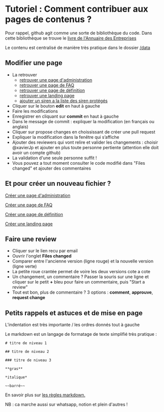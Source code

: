 # Tutoriel : Comment contribuer aux pages de contenus ?

Pour rappel, github agit comme une sorte de bibliothèque du code. Dans cette bibliothèque se trouve le [livre de l'Annuaire des Entreprises](https://github.com/annuaire-entreprises-data-gouv-fr/site)

Le contenu est centralisé de manière très pratique dans le dossier [/data](https://github.com/annuaire-entreprises-data-gouv-fr/site/tree/main/data)

## Modifier une page

- La retrouver
  - [retrouver une page d'administration](https://github.com/annuaire-entreprises-data-gouv-fr/site/tree/main/data/administrations)
  - [retrouver une page de FAQ](https://github.com/annuaire-entreprises-data-gouv-fr/site/tree/main/data/faq)
  - [retrouver une page de définition](https://github.com/annuaire-entreprises-data-gouv-fr/site/tree/main/data/definitions)
  - [retrouver une landing page](https://github.com/annuaire-entreprises-data-gouv-fr/site/tree/main/data/landing-page)
  - [ajouter un siren a la liste des siren protégés](https://github.com/annuaire-entreprises-data-gouv-fr/site/tree/main/public/protected-siren.txt)
- Cliquer sur le bouton **edit** en haut à gauche
- Faire les modifications
- Enregistrer en cliquant sur **commit** en haut à gauche
- Dans le message de commit : expliquer la modification (en français ou anglais)
- Cliquer sur propose changes en choississant de créer une pull request
- Expliquer la modification dans la fenêtre qui s’affiche
- Ajouter des reviewers qui vont relire et valider les changements : choisir @xavierJp et ajouter en plus toute personne pertiente (attention elle doit avoir un compte github)
- La validation d'une seule personne suffit !
- Vous pouvez a tout moment consulter le code modifié dans "Files changed" et ajouter des commentaires

## Et pour créer un nouveau fichier ?

[Créer une page d'administration](https://github.com/annuaire-entreprises-data-gouv-fr/site/new/main/data/administrations?filename=nouvelle-administration.md&value=slug%3A%20le%20nom%20du%20fichier%20sans%20le%20.yml%0Ashort%3A%20le%20sigle%20de%20l%27administration%20ex%20Insee%0Asite%3A%20le%20site%20officiel%0AlogoType%3A%20paysage%20%7C%20portrait%20selon%20le%20sens%20du%20logo%0Along%3A%20ex%20Institut%20national%20de%20la%20statistique%20et%20des%20%C3%A9tudes%20%C3%A9conomiques%20%28Insee%29%0Acontact%3A%20mail%20ou%20lien%0AapiMonitors%3A%20la%20liste%20des%20api%0A%20%20-%apiDocumentationLink%3A%20lien%20apigouv%20%28facultatif%29%0A%20%20%20%20apiSlug%3A%20un%20slug%20d%27api%20unique%0A%20%20%20%20apiName%3A%20le%20nom%0A%20%20%20%20id%3A%20l%27id%20du%20monitoring%0AdataSources%3A%20la%20liste%20des%20jdd%0A%20%20-%20label%3A%20nom%0A%20%20%20%20apiSlug%3A%20slug%20de%20l%27API%20qui%20donne%20acc%C3%A9s%20au%20jdd%20si%20il%20y%20en%20a%20une%0A%20%20%20%20datagouvLink%3A%20lien%20vers%20le%20jdd%20datagouv%20si%20il%20y%20en%20a%20un%0A%20%20%20%20keywords%3A%20liste%20des%20principales%20donn%C3%A9es%20a%20trouver%20dans%20le%20jdd%20s%C3%A9par%C3%A9es%20par%20une%20virgule%0Adescription%3A%20une%20description%20de%20l%27administration%2C%20sa%20mission%2C%20ses%20principales%20donn%C3%A9es)

[Créer une page de FAQ](https://github.com/annuaire-entreprises-data-gouv-fr/site/new/main/data/faq?filename=nouvelle-faq.md&value=administrations%3A%20la%20liste%20des%20administrations%20concern%C3%A9es%20%28pour%20connaitre%20la%20liste%20possible%20voir%20la%20liste%20des%20fichiers%20administrations%20dans%20https%3A%2F%2Fgithub.com%2Fetalab%2Fannuaire-entreprises-site%2Ftree%2Fmain%2Fdata%2Fadministration%29%0Atargets%3A%20la%20liste%20des%20cibles%20%C3%A0%20choisir%20parmi%20%3A%20agent%20%7C%20particulier%20%7C%20dirigeant%20%7C%20independant%0Atitle%3A%20titre%0Aseo%3A%20description%20et%20titre%20pour%20le%20SEO%0A%20%20description%3A%0A%20%20title%3A%20si%20pas%20de%20titre%20sp%C3%A9cifi%C3%A9%2C%20le%20titre%20principal%20sera%20utilis%C3%A9%0Abody%3A%20corps%20de%20texte%20%28markdown%29%0Acta%3A%0A%20%20label%3A%20libell%C3%A9%20du%20CTA%0A%20%20to%3A%20url%20%28externe%20%28https%3A%2F%2F%29%20ou%20interne%20en%20commencant%20par%20%2F%29%0Amore%3A%0A%20%20-%20label%3A%20libell%C3%A9%0A%20%20%20%20href%3A%20url)

[Créer une page de définition](https://github.com/annuaire-entreprises-data-gouv-fr/site/new/main/data/definitions?filename=nouvelle-definition.md&value=administrations%3A%20la%20liste%20des%20administrations%20concern%C3%A9es%20%28pour%20connaitre%20la%20liste%20possible%20voir%20la%20liste%20des%20fichiers%20administrations%20dans%20https%3A%2F%2Fgithub.com%2Fetalab%2Fannuaire-entreprises-site%2Ftree%2Fmain%2Fdata%2Fadministration%29%0Atargets%3A%20la%20liste%20des%20cibles%20%C3%A0%20choisir%20parmi%20%3A%20agent%20%7C%20particulier%20%7C%20dirigeant%20%7C%20independant%0Atitle%3A%20titre%0Aseo%3A%20description%20et%20titre%20pour%20le%20SEO%0A%20%20description%3A%0A%20%20title%3A%20si%20pas%20de%20titre%20sp%C3%A9cifi%C3%A9%2C%20le%20titre%20principal%20sera%20utilis%C3%A9%0Abody%3A%20corps%20de%20texte%20%28markdown%29%0Acta%3A%0A%20%20label%3A%20libell%C3%A9%20du%20CTA%0A%20%20to%3A%20url%20%28externe%20%28https%3A%2F%2F%29%20ou%20interne%20en%20commencant%20par%20%2F%29%0Amore%3A%0A%20%20-%20label%3A%20libell%C3%A9%0A%20%20%20%20href%3A%20url)

[Créer une landing page](https://github.com/annuaire-entreprises-data-gouv-fr/site/new/main/data/landing-pages?filename=nouvelle-landing-page.md&value=slug%3A%20ici%20mettre%20le%20nom%20du%20fichier%0Atitle%3A%20titre%20de%20la%20page%0Adescription%3A%20sous-titre%0AfooterLabel%3A%20libell%C3%A9%20dans%20le%20footer%0Apublished%3A%20true%20ou%20false%2C%20si%20a%20false%20la%20page%20n%27est%20pas%20visible%20dans%20le%20footer%0Afilter%3A%20%23%20demander%20de%20l%27aide%20des%20d%C3%A9veloppeurs%0Aseo%3A%0A%20%20title%3A%20titre%20SEO%0A%20%20description%3A%20description%20SEO%0Areassurance%3A%0A%20%20-%20title%3A%20titre%20bloc%201%0A%20%20%20%20body%3A%20corps%20bloc%201%0A%20%20-%20title%3A%20titre%20bloc%202%0A%20%20%20%20body%3A%20body%20block%202%0A%20%20-%20title%3A%20titre%20bloc%203%0A%20%20%20%20body%3A%20body%20block%203%0Adatasources%3A%20la%20liste%20des%20administrations%20concern%C3%A9es%20%28pour%20connaitre%20la%20liste%20possible%20voir%20la%20liste%20des%20fichiers%20administrations%20dans%20https%3A%2F%2Fgithub.com%2Fetalab%2Fannuaire-entreprises-site%2Ftree%2Fmain%2Fdata%2Fadministration%29%0Abody%3A%20le%20corps%20du%20texte%2C%20en%20markdown)

## Faire une review

- Cliquer sur le lien recu par email
- Ouvrir l'onglet **Files changed**
- Comparer entre l'ancienne version (ligne rouge) et la nouvelle version (ligne verte)
- La petite roue crantée permet de voire les deux versions cote a cote
- Un changement, un commentaire ? Passer la souris sur une ligne et cliquer sur le petit **+** bleu pour faire un commentaire, puis "Start a review"
- Tout est bon, plus de commentaire ? 3 options : **comment**, **approuve**, **request change**

## Petits rappels et astuces et de mise en page

L’indentation est très importante / les ordres donnés tout à gauche

Le markdown est un langage de formatage de texte simplifié très pratique :

```
# titre de niveau 1

## titre de niveau 2

### titre de niveau 3

**gras**

*italique*

~~barré~~
```

En savoir plus sur [les règles markdown.](https://docs.github.com/fr/get-started/writing-on-github/getting-started-with-writing-and-formatting-on-github/basic-writing-and-formatting-syntax)

NB : ca marche aussi sur whatsapp, notion et plein d'autres !
